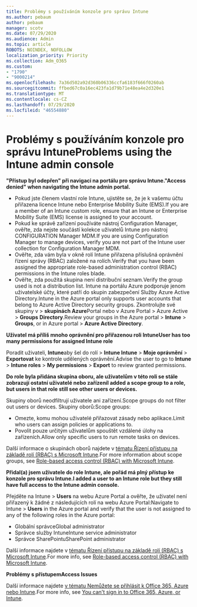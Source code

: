 ```yaml
---
title: Problémy s používáním konzole pro správu Intune
ms.author: pebaum
author: pebaum
manager: scotv
ms.date: 07/29/2020
ms.audience: Admin
ms.topic: article
ROBOTS: NOINDEX, NOFOLLOW
localization_priority: Priority
ms.collection: Adm_O365
ms.custom:
- "1790"
- "9000214"
ms.openlocfilehash: 7a36d502a92d360b06336ccfa6183f666f0260ab
ms.sourcegitcommit: ffbed67c0a16ec423fa1d79b71e48ea4e2d320e1
ms.translationtype: MT
ms.contentlocale: cs-CZ
ms.lasthandoff: 07/29/2020
ms.locfileid: "46554880"
---
```

# <a name="problems-using-the-intune-admin-console"></a><span data-ttu-id="c125d-102">Problémy s používáním konzole pro správu Intune</span><span class="sxs-lookup"><span data-stu-id="c125d-102">Problems using the Intune admin console</span></span>

<span data-ttu-id="c125d-103">**"Přístup byl odepřen" při navigaci na portálu pro správu Intune.**</span><span class="sxs-lookup"><span data-stu-id="c125d-103">**"Access denied" when navigating the Intune admin portal.**</span></span>

- <span data-ttu-id="c125d-104">Pokud jste členem vlastní role Intune, ujistěte se, že je k vašemu účtu přiřazena licence Intune nebo Enterprise Mobility Suite (EMS).</span><span class="sxs-lookup"><span data-stu-id="c125d-104">If you are a member of an Intune custom role, ensure that an Intune or Enterprise Mobility Suite (EMS) license is assigned to your account.</span></span>
- <span data-ttu-id="c125d-105">Pokud ke správě zařízení používáte nástroj Configuration Manager, ověřte, zda nejste součástí kolekce uživatelů Intune pro nástroj CONFIGURATION Manager MDM.</span><span class="sxs-lookup"><span data-stu-id="c125d-105">If you are using Configuration Manager to manage devices, verify you are not part of the Intune user collection for Configuration Manager MDM.</span></span>
- <span data-ttu-id="c125d-106">Ověřte, zda vám byla v okně rolí Intune přiřazena příslušná oprávnění řízení správy (RBAC) založené na rolích.</span><span class="sxs-lookup"><span data-stu-id="c125d-106">Verify that you have been assigned the appropriate role-based administration control (RBAC) permissions in the Intune roles blade.</span></span>
- <span data-ttu-id="c125d-107">Ověřte, zda použitá skupina není distribuční seznam.</span><span class="sxs-lookup"><span data-stu-id="c125d-107">Verify the group used is not a distribution list.</span></span> <span data-ttu-id="c125d-108">Intune na portálu Azure podporuje jenom uživatelské účty, které patří do skupin zabezpečení Služby Azure Active Directory.</span><span class="sxs-lookup"><span data-stu-id="c125d-108">Intune in the Azure portal only supports user accounts that belong to Azure Active Directory security groups.</span></span> <span data-ttu-id="c125d-109">Zkontrolujte své skupiny v > **skupinách Azure**Portal nebo v Azure Portal > Azure Active  >  **Groups** **Directory**.</span><span class="sxs-lookup"><span data-stu-id="c125d-109">Review your groups in the Azure portal > **Intune** > **Groups**, or in Azure portal > **Azure Active Directory**.</span></span>

<span data-ttu-id="c125d-110">**Uživatel má příliš mnoho oprávnění pro přiřazenou roli Intune**</span><span class="sxs-lookup"><span data-stu-id="c125d-110">**User has too many permissions for assigned Intune role**</span></span>

<span data-ttu-id="c125d-111">Poradit uživateli, **Intune**aby šel do rolí  >  **Intune Intune**  >  **Moje oprávnění**  >  **Exportovat** ke kontrole udělených oprávnění.</span><span class="sxs-lookup"><span data-stu-id="c125d-111">Advise the user to go to **Intune** > **Intune roles** > **My permissions** > **Export** to review granted permissions.</span></span>

<span data-ttu-id="c125d-112">**Do role byla přidána skupina oboru, ale uživatelům v této roli se stále zobrazují ostatní uživatelé nebo zařízení**</span><span class="sxs-lookup"><span data-stu-id="c125d-112">**I added a scope group to a role, but users in that role still see other users or devices.**</span></span>

<span data-ttu-id="c125d-113">Skupiny oborů neodfiltrují uživatele ani zařízení.</span><span class="sxs-lookup"><span data-stu-id="c125d-113">Scope groups do not filter out users or devices.</span></span> <span data-ttu-id="c125d-114">Skupiny oborů:</span><span class="sxs-lookup"><span data-stu-id="c125d-114">Scope groups:</span></span>

- <span data-ttu-id="c125d-115">Omezte, komu mohou uživatelé přiřazovat zásady nebo aplikace.</span><span class="sxs-lookup"><span data-stu-id="c125d-115">Limit who users can assign policies or applications to.</span></span>
- <span data-ttu-id="c125d-116">Povolit pouze určitým uživatelům spouštět vzdálené úlohy na zařízeních.</span><span class="sxs-lookup"><span data-stu-id="c125d-116">Allow only specific users to run remote tasks on devices.</span></span>

<span data-ttu-id="c125d-117">Další informace o skupinách oborů najdete v [tématu Řízení přístupu na základě rolí (RBAC) s Microsoft Intune](https://docs.microsoft.com/intune/role-based-access-control).</span><span class="sxs-lookup"><span data-stu-id="c125d-117">For more information about scope groups, see  [Role-based access control (RBAC) with Microsoft Intune](https://docs.microsoft.com/intune/role-based-access-control).</span></span>

<span data-ttu-id="c125d-118">**Přidal(a) jsem uživatele do role Intune, ale pořád má plný přístup ke konzole pro správu Intune.**</span><span class="sxs-lookup"><span data-stu-id="c125d-118">**I added a user to an Intune role but they still have full access to the Intune admin console.**</span></span>

<span data-ttu-id="c125d-119">Přejděte na Intune > **Users** na webu Azure Portal a ověřte, že uživatel není přiřazený k žádné z následujících rolí na webu Azure Portal:</span><span class="sxs-lookup"><span data-stu-id="c125d-119">Navigate to Intune > **Users** in the Azure portal and verify that the user is not assigned to any of the following roles in the Azure portal:</span></span>

- <span data-ttu-id="c125d-120">Globální správce</span><span class="sxs-lookup"><span data-stu-id="c125d-120">Global administrator</span></span>
- <span data-ttu-id="c125d-121">Správce služby Intune</span><span class="sxs-lookup"><span data-stu-id="c125d-121">Intune service administrator</span></span>
- <span data-ttu-id="c125d-122">Správce SharePointu</span><span class="sxs-lookup"><span data-stu-id="c125d-122">SharePoint administrator</span></span>

<span data-ttu-id="c125d-123">Další informace najdete v [tématu Řízení přístupu na základě rolí (RBAC) s Microsoft Intune](https://docs.microsoft.com/intune/role-based-access-control).</span><span class="sxs-lookup"><span data-stu-id="c125d-123">For more info, see [Role-based access control (RBAC) with Microsoft Intune](https://docs.microsoft.com/intune/role-based-access-control).</span></span>

<span data-ttu-id="c125d-124">**Problémy s přístupem**</span><span class="sxs-lookup"><span data-stu-id="c125d-124">**Access Issues**</span></span>

<span data-ttu-id="c125d-125">Další informace najdete [v tématu Nemůžete se přihlásit k Office 365, Azure nebo Intune](https://support.microsoft.com/help/2412085/you-can-t-sign-in-to-office-365-azure-or-intune).</span><span class="sxs-lookup"><span data-stu-id="c125d-125">For more info, see [You can't sign in to Office 365, Azure, or Intune](https://support.microsoft.com/help/2412085/you-can-t-sign-in-to-office-365-azure-or-intune).</span></span>